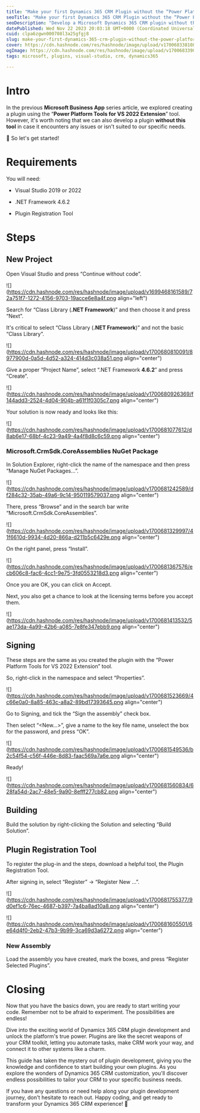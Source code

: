 ```yaml
---
title: "Make your first Dynamics 365 CRM Plugin without the “Power Platform Solution Template” Extension by Microsoft"
seoTitle: "Make your first Dynamics 365 CRM Plugin without the “Power Platform So"
seoDescription: "Develop a Microsoft Dynamics 365 CRM plugin without the “Power Platform Solution Template” Extension by Microsoft."
datePublished: Wed Nov 22 2023 20:03:18 GMT+0000 (Coordinated Universal Time)
cuid: clpa6zgwn000708l3a25gfgj8
slug: make-your-first-dynamics-365-crm-plugin-without-the-power-platform-solution-template-extension-by-microsoft
cover: https://cdn.hashnode.com/res/hashnode/image/upload/v1700683381085/08686391-c331-4483-b2af-93b1b67b6522.png
ogImage: https://cdn.hashnode.com/res/hashnode/image/upload/v1700683390606/5c6d75d7-d6b3-4abf-a062-f3a1e7982117.png
tags: microsoft, plugins, visual-studio, crm, dynamics365

---
```


# Intro

In the previous **Microsoft Business App** series article, we explored creating a plugin using the “**Power Platform Tools for VS 2022 Extension**” tool. However, it's worth noting that we can also develop a plugin **without this tool** in case it encounters any issues or isn't suited to our specific needs.

🧩 So let's get started!

# Requirements

You will need:

* Visual Studio 2019 or 2022
    
* .NET Framework 4.6.2
    
* Plugin Registration Tool
    

# Steps

## New Project

Open Visual Studio and press “Continue without code”.

![](https://cdn.hashnode.com/res/hashnode/image/upload/v1699468161589/72a751f7-1272-4156-9703-19acce6e8a4f.png align="left")

Search for “Class Library (**.NET Framework**)” and then choose it and press “Next”.

It's critical to select “Class Library (**.NET Framework**)” and not the basic “Class Library”.

![](https://cdn.hashnode.com/res/hashnode/image/upload/v1700680810091/8977900d-0a5d-4d52-a324-414d3c038a51.png align="center")

Give a proper “Project Name”, select “.NET Framework **4.6.2**” and press “Create”.

![](https://cdn.hashnode.com/res/hashnode/image/upload/v1700680926369/f144add3-2524-4d04-904b-a61f1f0305c7.png align="center")

Your solution is now ready and looks like this:

![](https://cdn.hashnode.com/res/hashnode/image/upload/v1700681077612/d8ab6e17-68bf-4c23-9a49-4a4f8d8c6c59.png align="center")

### Microsoft.CrmSdk.CoreAssemblies NuGet Package

In Solution Explorer, right-click the name of the namespace and then press “Manage NuGet Packages...”.

![](https://cdn.hashnode.com/res/hashnode/image/upload/v1700681242589/df284c32-35ab-49a6-9c14-950119579037.png align="center")

There, press “Browse” and in the search bar write “Microsoft.CrmSdk.CoreAssemblies”.

![](https://cdn.hashnode.com/res/hashnode/image/upload/v1700681329997/41f6610d-9934-4d20-866a-d211b5c6429e.png align="center")

On the right panel, press “Install”.

![](https://cdn.hashnode.com/res/hashnode/image/upload/v1700681367576/ecb606c8-fac6-4cc1-9e75-3fd0553218d3.png align="center")

Once you are OK, you can click on Accept.

Next, you also get a chance to look at the licensing terms before you accept them.

![](https://cdn.hashnode.com/res/hashnode/image/upload/v1700681413532/5ae173da-4a99-42b6-a085-7e8fe347ebb9.png align="center")

## Signing

These steps are the same as you created the plugin with the “Power Platform Tools for VS 2022 Extension” tool.

So, right-click in the namespace and select “Properties”.

![](https://cdn.hashnode.com/res/hashnode/image/upload/v1700681523669/4c66e0a0-8a85-463c-a8a2-89bd17393645.png align="center")

Go to Signing, and tick the “Sign the assembly” check box.

Then select “&lt;New…&gt;”, give a name to the key file name, unselect the box for the password, and press “OK”.

![](https://cdn.hashnode.com/res/hashnode/image/upload/v1700681549536/b2c54f54-c56f-446e-8d83-faac569a7a6e.png align="center")

Ready!

![](https://cdn.hashnode.com/res/hashnode/image/upload/v1700681560834/628fa54d-2ac7-48e5-9a90-8efff277cb82.png align="center")

## Building

Build the solution by right-clicking the Solution and selecting “Build Solution”.

## Plugin Registration Tool

To register the plug-in and the steps, download a helpful tool, the Plugin Registration Tool.

After signing in, select “Register” → “Register New …”.

![](https://cdn.hashnode.com/res/hashnode/image/upload/v1700681755377/9d0ef1c6-76ec-4687-b397-7a4ba8ad10a8.png align="center")

![](https://cdn.hashnode.com/res/hashnode/image/upload/v1700681605501/6e64d4f0-2eb2-47b3-9b99-3ca69d3a6272.png align="center")

### New Assembly

Load the assembly you have created, mark the boxes, and press “Register Selected Plugins”.

# Closing

Now that you have the basics down, you are ready to start writing your code. Remember not to be afraid to experiment. The possibilities are endless!

Dive into the exciting world of Dynamics 365 CRM plugin development and unlock the platform's true power. Plugins are like the secret weapons of your CRM toolkit, letting you automate tasks, make CRM work your way, and connect it to other systems like a charm.

This guide has taken the mystery out of plugin development, giving you the knowledge and confidence to start building your own plugins. As you explore the wonders of Dynamics 365 CRM customization, you'll discover endless possibilities to tailor your CRM to your specific business needs.

If you have any questions or need help along your plugin development journey, don't hesitate to reach out. Happy coding, and get ready to transform your Dynamics 365 CRM experience! 👋